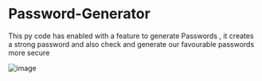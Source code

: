 # Password-Generator
This py code has enabled with a feature to generate Passwords , it creates a strong password and also check and generate our favourable passwords more secure

![image](https://github.com/sasanksaimanda/Password-Generator/assets/89015456/c53a88e0-d654-4401-a0f1-c1f043210372)

